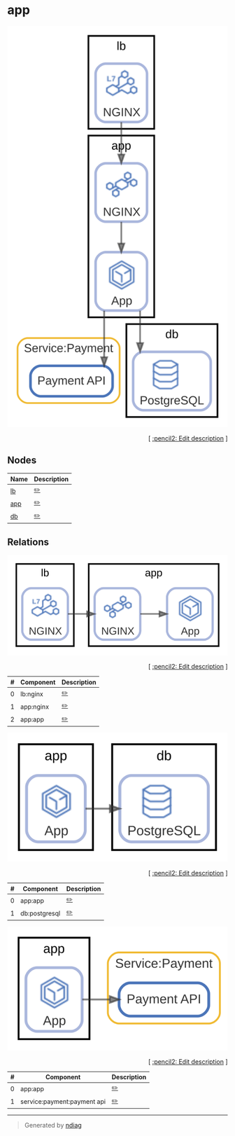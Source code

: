 # app

![view](label-app.svg)



<p align="right">
  [ <a href="../../ndiag.descriptions/_label-app.md">:pencil2: Edit description</a> ]
<p>

## Nodes

| Name | Description |
| --- | --- |
| [lb](node-lb.md) | <a href="../../ndiag.descriptions/_node-lb.md">:pencil2:</a> |
| [app](node-app.md) | <a href="../../ndiag.descriptions/_node-app.md">:pencil2:</a> |
| [db](node-db.md) | <a href="../../ndiag.descriptions/_node-db.md">:pencil2:</a> |

## Relations

![relation](relation-lb_nginx-2750eb0.svg)


<p align="right">
  [ <a href="../../ndiag.descriptions/_relation-lb_nginx-2750eb0.md">:pencil2: Edit description</a> ]
<p>

| # | Component | Description |
| --- | --- | --- |
| 0 | lb:nginx |  <a href="../../ndiag.descriptions/_component-lb_nginx.md">:pencil2:</a> |
| 1 | app:nginx |  <a href="../../ndiag.descriptions/_component-app_nginx.md">:pencil2:</a> |
| 2 | app:app |  <a href="../../ndiag.descriptions/_component-app_app.md">:pencil2:</a> |


![relation](relation-app_app-fc502aa.svg)


<p align="right">
  [ <a href="../../ndiag.descriptions/_relation-app_app-fc502aa.md">:pencil2: Edit description</a> ]
<p>

| # | Component | Description |
| --- | --- | --- |
| 0 | app:app |  <a href="../../ndiag.descriptions/_component-app_app.md">:pencil2:</a> |
| 1 | db:postgresql |  <a href="../../ndiag.descriptions/_component-db_postgresql.md">:pencil2:</a> |


![relation](relation-app_app-34fd077.svg)


<p align="right">
  [ <a href="../../ndiag.descriptions/_relation-app_app-34fd077.md">:pencil2: Edit description</a> ]
<p>

| # | Component | Description |
| --- | --- | --- |
| 0 | app:app |  <a href="../../ndiag.descriptions/_component-app_app.md">:pencil2:</a> |
| 1 | service:payment:payment api |  <a href="../../ndiag.descriptions/_component-service_payment_payment_api.md">:pencil2:</a> |

---

> Generated by [ndiag](https://github.com/k1LoW/ndiag)
